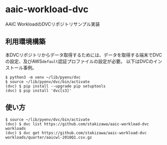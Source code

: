 # aaic-workload-dvc

AAIC WorkloadのDVCリポジトリサンプル実装

## 利用環境構築

本DVCリポジトリからデータ取得するためには、データを取得する端末でDVCの設定、及びAWS`default`認証プロファイルの設定が必要。
以下はDVCのインストール事例。

```Console
$ python3 -m venv ~/lib/pyenv/dvc
$ source ~/lib/pyenv/dvc/bin/activate
(dvc) $ pip install --upgrade pip setuptools
(dvc) $ pip install 'dvc[s3]'
```

## 使い方

```Console
$ source ~/lib/pyenv/dvc/bin/activate
(dvc) $ dvc list https://github.com/stakizawa/aaic-workload-dvc workloads
(dvc) $ dvc get https://github.com/stakizawa/aaic-workload-dvc workloads/quarter/aaicwl-2018Q1.csv.gz
```
